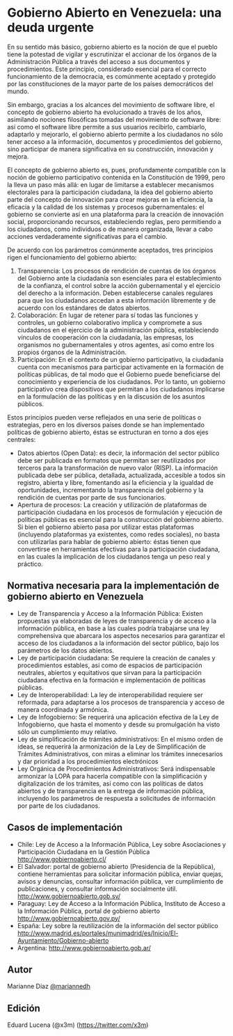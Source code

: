 # Gobierno Abierto en Venezuela: una deuda urgente

En su sentido más básico, gobierno abierto es la noción de que el pueblo tiene
la potestad de vigilar y escrutinizar el accionar de los órganos de la
Administración Pública a través del acceso a sus documentos y procedimientos.
Este principio, considerado esencial para el correcto funcionamiento de la
democracia, es comúnmente aceptado y protegido por las constituciones de la mayor parte de los países democráticos del mundo.

Sin embargo, gracias a los alcances del movimiento de software libre, el
concepto de gobierno abierto ha evolucionado a través de los años, asimilando
nociones filosóficas tomadas del movimiento de software libre: así como el
software libre permite a sus usuarios recibirlo, cambiarlo, adaptarlo y
mejorarlo, el gobierno abierto permite a los ciudadanos no sólo tener acceso a
la información, documentos y procedimientos del gobierno, sino participar de
manera significativa en su construcción, innovación y mejora. 

El concepto de gobierno abierto es, pues, profundamente compatible con la noción
de gobierno participativo contenida en la Constitución de 1999, pero la lleva un
paso más allá: en lugar de limitarse a establecer mecanismos electorales para la
participación ciudadana, la idea del gobierno abierto parte del concepto de
innovación para crear mejoras en la eficiencia, la eficacia y la calidad de los
sistemas y procesos gubernamentales: el gobierno se convierte así en una
plataforma para la creación de innovación social, proporcionando recursos,
estableciendo reglas, pero permitiendo a los ciudadanos, como individuos o de
manera organizada, llevar a cabo acciones verdaderamente significativas para el
cambio.

De acuerdo con los parámetros comúnmente aceptados, tres principios rigen el
funcionamiento del gobierno abierto:

1. Transparencia: Los procesos de rendición de cuentas de los órganos del
   Gobierno ante la ciudadanía son esenciales para el establecimiento de la
   confianza, el control sobre la acción gubernamental y el ejercicio del
   derecho a la información. Deben establecerse canales regulares para que los
   ciudadanos accedan a esta información libremente y de acuerdo con los
   estándares de datos abiertos.
2. Colaboración: En lugar de retener para sí todas las funciones y controles, un
   gobierno colaborativo implica y compromete a sus ciudadanos en el ejercicio
   de la administración pública, estableciendo vínculos de cooperación con la
   ciudadanía, las empresas, los organismos no gubernamentales y otros agentes,
   así como entre los propios órganos de la Administración.
3. Participación: En el contexto de un gobierno participativo, la ciudadanía
   cuenta con mecanismos para participar activamente en la formación de
   políticas públicas, de tal modo que el Gobierno puede beneficiarse del
   conocimiento y experiencia de los ciudadanos. Por lo tanto, un gobierno
   participativo crea dispositivos que permitan a los ciudadanos implicarse en
   la formulación de las políticas y en la discusión de los asuntos públicos.

Estos principios pueden verse reflejados en una serie de políticas o
estrategias, pero en los diversos países donde se han implementado políticas de
gobierno abierto, éstas se estructuran en torno a dos ejes centrales:
- Datos abiertos (Open Data): es decir, la información del sector público debe
  ser publicada en formatos que permitan ser reutilizados por terceros para la
  transformación de nuevo valor (RISP). La información publicada debe ser
  pública, detallada, actualizada, accesible a todos sin registro, abierta y
  libre, fomentando así la eficiencia y la igualdad de oportunidades,
  incrementando la transparencia del gobierno y la rendición de cuentas por
  parte de sus funcionarios.
- Apertura de procesos: La creación y utilización de plataformas de
  participación ciudadana en los procesos de formulación y ejecución de políticas
  públicas es esencial para la construcción del gobierno abierto. Si bien el
  gobierno abierto pasa por utilizar estas plataformas (incluyendo plataformas
  ya existentes, como redes sociales), no basta con utilizarlas para hablar de
  gobierno abierto: éstas tienen que convertirse en herramientas efectivas para
  la participación ciudadana, en las cuales la implicación de los ciudadanos
  tenga un peso real y práctico.

## Normativa necesaria para la implementación de gobierno abierto en Venezuela

- Ley de Transparencia y Acceso a la Información Pública: Existen propuestas ya
  elaboradas de leyes de transparencia y de acceso a la información pública, en
  base a las cuales podría trabajarse una ley comprehensiva que abarcara los
  aspectos necesarios para garantizar el acceso de los ciudadanos a la
  información del sector público, bajo los parámetros de los datos abiertos.
- Ley de participación ciudadana: Se requiere la creación de canales y
  procedimientos estables, así como de espacios de participación neutrales,
  abiertos y equitativos que sirvan para la participación ciudadana efectiva en
  la formación e implementación de políticas públicas.
- Ley de Interoperabilidad: La ley de interoperabilidad requiere ser reformada,
  para adaptarse a los procesos de transparencia y acceso de manera coordinada y
  armónica.
- Ley de Infogobierno: Se requerirá una aplicación efectiva de la Ley de
  Infogobierno, que hasta el momento y desde su promulgación ha visto sólo un
  cumplimiento muy relativo.
- Ley de simplificación de trámites administrativos: En el mismo orden de ideas,
  se requerirá la armonización de la Ley de Simplificación de Trámites
  Administrativos, con miras a eliminar los trámites innecesarios y dar
  prioridad a los procedimientos electrónicos
- Ley Orgánica de Procedimientos Administrativos: Será indispensable armonizar
  la LOPA para hacerla compatible con la simplificación y digitalización de los
  trámites, así como con las políticas de datos abiertos y de transparencia en
  la entrega de información pública, incluyendo los parámetros de respuesta a
  solicitudes de información por parte de los ciudadanos.

## Casos de implementación

- Chile: Ley de Acceso a la Información Pública, Ley sobre Asociaciones y
  Participación Ciudadana en la Gestión Pública http://www.gobiernoabierto.cl/
- El Salvador: portal de gobierno abierto (Presidencia de la República),
  contiene herramientas para solicitar información pública, enviar quejas,
  avisos y denuncias, consultar información pública, ver cumplimiento de
  publicaciones, y consultar información socialmente útil.
  http://www.gobiernoabierto.gob.sv/ 
- Paraguay: Ley de Acceso a la Información Pública, Instituto de Acceso a la
  Información Pública, portal de gobierno abierto
  http://www.gobiernoabierto.gov.py/
- España: Ley sobre la reutilización de la información del sector público
  http://www.madrid.es/portales/munimadrid/es/Inicio/El-Ayuntamiento/Gobierno-abierto
- Argentina: http://www.gobiernoabierto.gob.ar/

## Autor

Marianne Díaz [@mariannedh](https://twitter.com/mariannedh)

## Edición

Eduard Lucena (@x3m) (https://twitter.com/x3m)

